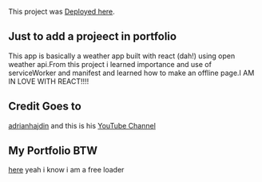 This project was [Deployed here](https://weather009.netlify.app/).

## Just to add a projeect in portfolio

This app is basically a weather app built with react (dah!) using open weather api.From this project i learned importance and use of serviceWorker and manifest and learned how to make an offline page.I AM IN LOVE WITH REACT!!!!

## Credit Goes to 
[adrianhajdin](https://github.com/adrianhajdin) and this is his [YouTube Channel](https://www.youtube.com/channel/UCmXmlB4-HJytD7wek0Uo97A)

## My Portfolio BTW
[here](https://mohammad-afaque.github.io/portfolio/dist) yeah i know i am a free loader
